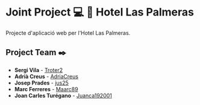 # Joint Project :computer: :hotel: Hotel Las Palmeras

Projecte d'aplicació web per l'Hotel Las Palmeras.

## Project Team ✒️

* **Sergi Vila** - [Troter2](https://github.com/Troter2)
* **Adrià Creus** - [AdriaCreus](https://github.com/AdriaCreus)
* **Josep Prades** - [jus25](https://github.com/jus25)
* **Marc Ferreres** - [Maarc89](https://github.com/Maarc89)
* **Joan Carles Turégano** - [Juanca192001](https://github.com/Juanca192001)
